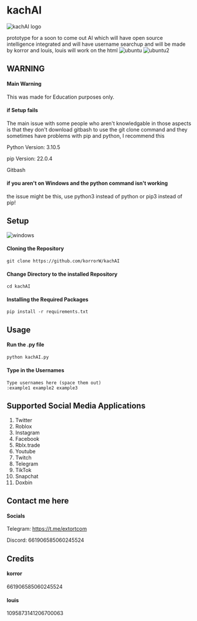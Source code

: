 # kachAI
![kachAI logo](https://github.com/korrorW/kachAI/assets/103501436/fb635f2f-2572-4ad6-9b39-167626beb379)


prototype for a soon to come out AI which will have open source intelligence integrated and will have username searchup and will be made by korror and louis, louis will work on the html
![ubuntu](https://github.com/korrorW/kachAI/assets/103501436/0cff3841-7341-4313-bf25-0d3fabf3cfa5)
![ubuntu2](https://github.com/korrorW/kachAI/assets/103501436/29dbc121-a77e-4a6b-9681-fe18619899ad)



## WARNING
#### Main Warning
This was made for Education purposes only.
#### if Setup fails
The main issue with some people who aren't knowledgable in those aspects is that they don't download gitbash to use the git clone command and they sometimes have problems with pip and python, I recommend this

Python Version: 3.10.5

pip Version: 22.0.4

Gitbash
#### if you aren't on Windows and the python command isn't working
the issue might be this, use python3 instead of python or pip3 instead of pip!

## Setup
![windows](https://github.com/korrorW/kachAI/assets/103501436/e0748e24-706a-4034-bb3b-537d1c302e4a)
#### Cloning the Repository
```shell
git clone https://github.com/korrorW/kachAI
```
#### Change Directory to the installed Repository
```shell
cd kachAI
```
#### Installing the Required Packages
```shell
pip install -r requirements.txt
```
## Usage
#### Run the .py file
```python
python kachAI.py
```
#### Type in the Usernames
```shell
Type usernames here (space them out)
:example1 example2 example3
```
## Supported Social Media Applications
1. Twitter
2. Roblox
3. Instagram
4. Facebook
5. Rblx.trade
6. Youtube
7. Twitch
8. Telegram
9. TikTok
10. Snapchat
11. Doxbin

## Contact me here
#### Socials
Telegram: https://t.me/extortcom

Discord: 661906585060245524

## Credits
#### korror
661906585060245524
#### louis
1095873141206700063
